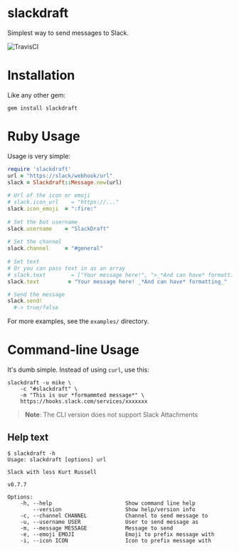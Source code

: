 # slackdraft
Simplest way to send messages to Slack.

![TravisCI](https://travis-ci.org/mikemackintosh/slackdraft.svg)

# Installation

Like any other gem:

```shell
gem install slackdraft
```

# Ruby Usage

Usage is very simple:

```ruby
require 'slackdraft'
url = "https://slack/webhook/url"
slack = Slackdraft::Message.new(url)
    
# Url of the icon or emoji
# slack.icon_url    = "https://..."
slack.icon_emoji  = ":fire:"
    
# Set the bot username
slack.username    = "SlackDraft"
    
# Set the channel
slack.channel     = "#general"
    
# Set text
# Or you can pass text in as an array
# slack.text        = ["Your message here!", ">_*And can have* formatting_"]
slack.text         = "Your message here! _*And can have* formatting_"

# Send the message
slack.send!
  #-> true/false
```

For more examples, see the `examples/` directory.

# Command-line Usage

It's dumb simple. Instead of using `curl`, use this:

```shell
slackdraft -u mike \
    -c "#slackdraft" \
    -m "This is our *formammted message*" \
    https://hooks.slack.com/services/xxxxxxx
```

> **Note**: The CLI version does not support Slack Attachments

## Help text

```shell
$ slackdraft -h
Usage: slackdraft [options] url

Slack with less Kurt Russell

v0.7.7

Options:
    -h, --help                       Show command line help
        --version                    Show help/version info
    -c, --channel CHANNEL            Channel to send message to
    -u, --username USER              User to send message as
    -m, --message MESSAGE            Message to send
    -e, --emoji EMOJI                Emoji to prefix message with
    -i, --icon ICON                  Icon to prefix message with
```
